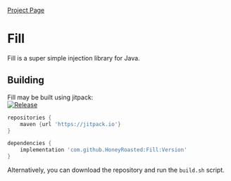 [Project Page](https://honeyroasted.github.io/fill/landing.html)

# Fill
Fill is a super simple injection library for Java.

## Building
Fill may be built using jitpack:  
[![Release](https://jitpack.io/v/HoneyRoasted/Fill.svg)](https://jitpack.io/#HoneyRoasted/Fill)

```groovy
repositories {
    maven {url 'https://jitpack.io'}    
}

dependencies {
    implementation 'com.github.HoneyRoasted:Fill:Version'
}
```
Alternatively, you can download the repository and run the `build.sh` script.
